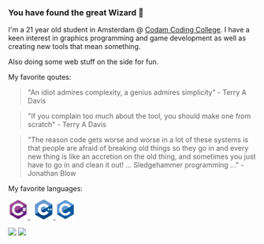 ### You have found the great Wizard 🧙

I'm a 21 year old student in Amsterdam @ [Codam Coding College](https://github.com/codam-coding-college).
I have a keen interest in graphics programming and game development as well as creating new tools that mean something.

Also doing some web stuff on the side for fun.

My favorite qoutes:

> "An idiot admires complexity, a genius admires simplicity” - Terry A Davis

> "If you complain too much about the tool, you should make one from scratch" - Terry A Davis

> "The reason code gets worse and worse in a lot of these systems is that people are afraid of breaking old things so they go in and every new thing is like an accretion on the old thing, and sometimes you just have to go in and clean it out!  … Sledgehammer programming …" - Jonathan Blow

My favorite languages:
<p align="left">
  <a href="https://www.w3schools.com/cs/" target="_blank"> 
    <img src="https://raw.githubusercontent.com/devicons/devicon/master/icons/csharp/csharp-original.svg" alt="csharp" width="40" height="40"/> 
  </a>
   &nbsp;
  <a href="https://www.w3schools.com/cpp/" target="_blank"> 
    <img src="https://raw.githubusercontent.com/devicons/devicon/master/icons/cplusplus/cplusplus-original.svg" alt="cplusplus" width="40" height="40"/> 
  </a>
   
  <a href="https://www.w3schools.com/cpp/" target="_blank"> 
    <img src="https://raw.githubusercontent.com/devicons/devicon/master/icons/c/c-original.svg" alt="c" width="40" height="40"/> 
  </a>
 </p>

<p float="left">
  <img src="https://github-readme-stats.vercel.app/api?username=w2wizard&theme=dark&show_icons=true" height="150"/>
  <img src="https://github-readme-stats.vercel.app/api/top-langs/?username=w2wizard&theme=dark&layout=compact" height="150"/> 
</p>

<!--![stats](https://github-readme-stats.vercel.app/api?username=w2wizard&theme=dark&show_icons=true) -->

<!--![Top Langs](https://github-readme-stats.vercel.app/api/top-langs/?username=w2wizard&theme=dark&layout=compact) -->

<!--![Metrics](https://metrics.lecoq.io/W2Wizard) -->
